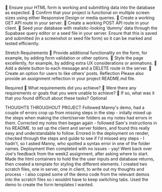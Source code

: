 🎯 Ensure your HTML form is working and submitting data into the database as expected.
🎯 Confirm that your project is functional on multiple screen sizes using either Responsive Design or media queries.
🎯 Create a working GET API route in your server.
🎯 Create a working POST API route in your client.
🎯 Seed your database with realistic-looking ‘dummy’ data through the Supabase query editor or a seed file in your server. Ensure that this is saved and submitted (in a screenshot or seed file form) so it can be marked and tested efficiently.

Stretch Requirements
🏹 Provide additional functionality on the form, for example, by adding form validation or other options.
🏹 Style the page excellently, for example, by adding extra UX considerations or animations.
🏹 Add a delete button to each message and a DELETE route in the server.
🏹 Create an option for users to like others’ posts.
Reflection
Please also provide an assignment reflection in your project README.md file.

Required
🎯 What requirements did you achieve?
🎯 Were there any requirements or goals that you were unable to achieve?
🎯 If so, what was it that you found difficult about these tasks?
Optional

THOUGHTS THROUGHOUT PROJECT
Followed Manny's demo, had a couple of errors crop up from missing steps in the step - initally mixed up the steps when making the client/server folders as my notes had errors in them. Corrected my notes then began again - followed Sam's instructions in his README. to set up the client and server folders, and found this really easy and understandable to follow. Errored in the deployment on render, checked through the steps and guide to see if I'd missed any steps - I hadn't, so I asked Manny, who spotted a syntax error in one of the folder names. Deployment then completed with no issues - yay!
Went back over Joe's feedback from the week2 assignment, after asking where to start. Made the html containers to hold the the user inputs and database returns, then created a template for styling the different elements.
I created two scratch files, one in server, one in client, to write out my thoughts and process - i also copied some of the demo code from the relevant demos into the scratch files so i wouldnt have to keep switching tabs. Used the demo to create the form templates I wanted.
